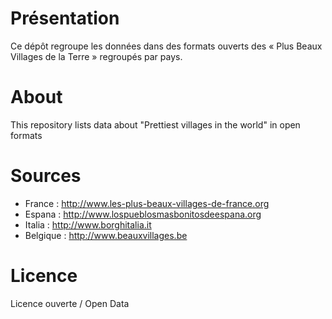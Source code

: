 
Présentation
============

Ce dépôt regroupe les données dans des formats ouverts des « Plus Beaux Villages de la Terre » regroupés par pays.

About
=====

This repository lists data about "Prettiest villages in the world" in open formats


Sources
=======
- France : http://www.les-plus-beaux-villages-de-france.org
- Espana : http://www.lospueblosmasbonitosdeespana.org
- Italia : http://www.borghitalia.it
- Belgique : http://www.beauxvillages.be


Licence
=======
Licence ouverte / Open Data

